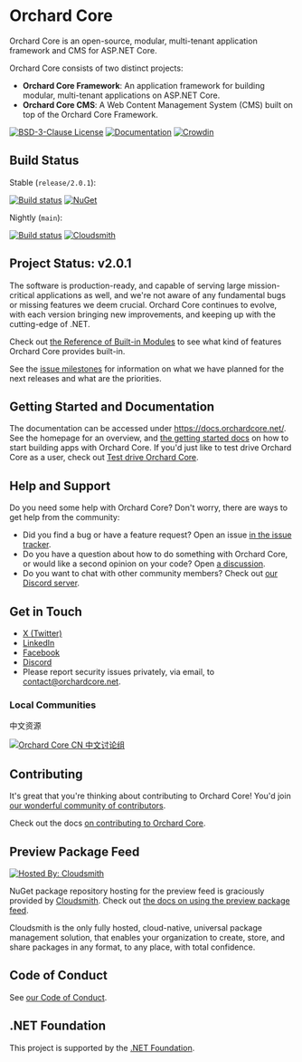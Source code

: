 # Orchard Core

Orchard Core is an open-source, modular, multi-tenant application framework and CMS for ASP.NET Core.

Orchard Core consists of two distinct projects:

- __Orchard Core Framework__: An application framework for building modular, multi-tenant applications on ASP.NET Core.
- __Orchard Core CMS__: A Web Content Management System (CMS) built on top of the Orchard Core Framework.

[![BSD-3-Clause License](https://img.shields.io/badge/license-BSD--3--Clause-blue.svg)](LICENSE)
[![Documentation](https://readthedocs.org/projects/orchardcore/badge/)](https://docs.orchardcore.net/)
[![Crowdin](https://badges.crowdin.net/orchard-core/localized.svg)](https://crowdin.com/project/orchard-core)

## Build Status

Stable (`release/2.0.1`):

[![Build status](https://github.com/OrchardCMS/OrchardCore/actions/workflows/release_ci.yml/badge.svg)](https://github.com/OrchardCMS/OrchardCore/actions?query=workflow%3A%22Release+-+CI%22)
[![NuGet](https://img.shields.io/nuget/v/OrchardCore.Application.Cms.Targets.svg)](https://www.nuget.org/packages/OrchardCore.Application.Cms.Targets)

Nightly (`main`):

[![Build status](https://github.com/OrchardCMS/OrchardCore/actions/workflows/preview_ci.yml/badge.svg)](https://github.com/OrchardCMS/OrchardCore/actions?query=workflow%3A%22Preview+-+CI%22)
[![Cloudsmith](https://api-prd.cloudsmith.io/badges/version/orchardcore/preview/nuget/OrchardCore.Application.Cms.Targets/latest/x/?render=true&badge_token=gAAAAABey9hKFD_C-ZIpLvayS3HDsIjIorQluDs53KjIdlxoDz6Ntt1TzvMNJp7a_UWvQbsfN5nS7_0IbxCyqHZsjhmZP6cBkKforo-NqwrH5-E6QCrJ3D8%3D)](https://cloudsmith.io/~orchardcore/repos/preview/packages/detail/nuget/OrchardCore.Application.Cms.Targets/latest/)

## Project Status: v2.0.1

The software is production-ready, and capable of serving large mission-critical applications as well, and we're not aware of any fundamental bugs or missing features we deem crucial. Orchard Core continues to evolve, with each version bringing new improvements, and keeping up with the cutting-edge of .NET.

Check out [the Reference of Built-in Modules](https://docs.orchardcore.net/en/latest/reference/) to see what kind of features Orchard Core provides built-in.

See the [issue milestones](https://github.com/OrchardCMS/OrchardCore/milestones) for information on what we have planned for the next releases and what are the priorities.

## Getting Started and Documentation

The documentation can be accessed under <https://docs.orchardcore.net/>. See the homepage for an overview, and [the getting started docs](https://docs.orchardcore.net/en/latest/getting-started/) on how to start building apps with Orchard Core. If you'd just like to test drive Orchard Core as a user, check out [Test drive Orchard Core](https://docs.orchardcore.net/en/latest/getting-started/test-drive-orchard-core/).

## Help and Support

Do you need some help with Orchard Core? Don't worry, there are ways to get help from the community:

- Did you find a bug or have a feature request? Open an issue [in the issue tracker](https://github.com/OrchardCMS/OrchardCore/issues).
- Do you have a question about how to do something with Orchard Core, or would like a second opinion on your code? Open [a discussion](https://github.com/OrchardCMS/OrchardCore/discussions).
- Do you want to chat with other community members? Check out [our Discord server](https://orchardcore.net/discord).

## Get in Touch

- [X (Twitter)](https://twitter.com/orchardcms)
- [LinkedIn](https://orchardcore.net/linkedin)
- [Facebook](https://www.facebook.com/OrchardCore)
- [Discord](https://orchardcore.net/discord)
- Please report security issues privately, via email, to [contact@orchardcore.net](mailto:contact@orchardcore.net).

### Local Communities

中文资源

[![Orchard Core CN 中文讨论组](https://docs.orchardcore.net/en/latest/assets/images/orchard-core-cn-community-logo.png)](https://shang.qq.com/wpa/qunwpa?idkey=48721591a71ee7586316604a7a4ee99d26fd977c6120370a06585085a5936f62)

## Contributing

It's great that you're thinking about contributing to Orchard Core! You'd join [our wonderful community of contributors](https://docs.orchardcore.net/en/latest/community/).

Check out the docs [on contributing to Orchard Core](https://docs.orchardcore.net/en/latest/guides/contributing/).

## Preview Package Feed

[![Hosted By: Cloudsmith](https://img.shields.io/badge/OSS%20hosting%20by-cloudsmith-blue?logo=cloudsmith&style=for-the-badge)](https://cloudsmith.com)

NuGet package repository hosting for the preview feed is graciously provided by [Cloudsmith](https://cloudsmith.com). Check out [the docs on using the preview package feed](https://docs.orchardcore.net/en/latest/getting-started/preview-package-source/).

Cloudsmith is the only fully hosted, cloud-native, universal package management solution, that enables your organization to create, store, and share packages in any format, to any place, with total confidence.

## Code of Conduct

See [our Code of Conduct](https://docs.orchardcore.net/en/latest/guides/contributing/#code-of-conduct).

## .NET Foundation

This project is supported by the [.NET Foundation](http://www.dotnetfoundation.org).
